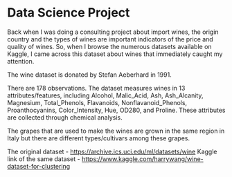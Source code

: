 # Data Science Project

Back when I was doing a consulting project about import wines, the origin country and the types of wines are important indicators of the price and quality of wines. So, when I browse the numerous datasets available on Kaggle, I came across this dataset about wines that immediately caught my attention.

The wine dataset is donated by Stefan Aeberhard in 1991.

There are 178 observations. The dataset measures wines in 13 attributes/features, including Alcohol, Malic_Acid, Ash, Ash_Alcanity, Magnesium, Total_Phenols, Flavanoids, Nonflavanoid_Phenols, Proanthocyanins, Color_Intensity, Hue, OD280, and Proline. These attributes are collected through chemical analysis.

The grapes that are used to make the wines are grown in the same region in Italy but there are different types/cultivars among these grapes.

The original dataset - https://archive.ics.uci.edu/ml/datasets/wine Kaggle link of the same dataset - https://www.kaggle.com/harrywang/wine-dataset-for-clustering

